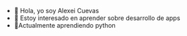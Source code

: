 - 👋 Hola, yo soy Alexei Cuevas 
- 👀 Estoy interesado en aprender sobre desarrollo de apps 
- 🌱Actualmente aprendiendo python

